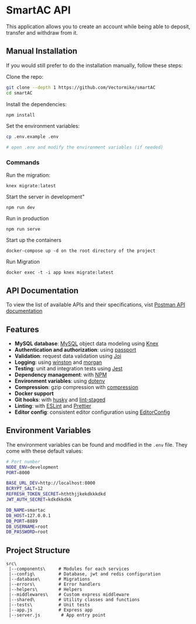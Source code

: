 # SmartAC API

This application allows you to create an account while being able to deposit, transfer and withdraw from it.

## Manual Installation

If you would still prefer to do the installation manually, follow these steps:

Clone the repo:

```bash
git clone --depth 1 https://github.com/Vectormike/smartAC
cd smartAC

```

Install the dependencies:

```bash
npm install
```

Set the environment variables:

```bash
cp .env.example .env

# open .env and modify the environment variables (if needed)
```

### Commands

Run the migration:

```
knex migrate:latest
```

Start the server in development"

```
npm run dev
```

Run in production

```
npm run serve
```

Start up the containers

```
docker-compose up -d on the root directory of the project
```

Run Migration

```
docker exec -t -i app knex migrate:latest
```

## API Documentation

To view the list of available APIs and their specifications, vist [Postman API documentation](https://documenter.getpostman.com/view/5622145/UVsHV8mc)

## Features

- **MySQL database**: [MySQL](https://www.mysql.com) object data modeling using [Knex](https://knex.com)
- **Authentication and authorization**: using [passport](http://www.passportjs.org)
- **Validation**: request data validation using [Joi](https://github.com/hapijs/joi)
- **Logging**: using [winston](https://github.com/winstonjs/winston) and [morgan](https://github.com/expressjs/morgan)
- **Testing**: unit and integration tests using [Jest](https://jestjs.io)
- **Dependency management**: with [NPM](https://npm.com)
- **Environment variables**: using [dotenv](https://github.com/motdotla/dotenv)
- **Compression**: gzip compression with [compression](https://github.com/expressjs/compression)
- **Docker support**
- **Git hooks**: with [husky](https://github.com/typicode/husky) and [lint-staged](https://github.com/okonet/lint-staged)
- **Linting**: with [ESLint](https://eslint.org) and [Prettier](https://prettier.io)
- **Editor config**: consistent editor configuration using [EditorConfig](https://editorconfig.org)

## Environment Variables

The environment variables can be found and modified in the `.env` file. They come with these default values:

```bash
# Port number
NODE_ENV=development
PORT=8000

BASE_URL_DEV=http://localhost:8000
BCRYPT_SALT=12
REFRESH_TOKEN_SECRET=hththjjkekdkkkdkd
JWT_AUTH_SECRET=kdkdkkdkk

DB_NAME=smartac
DB_HOST=127.0.0.1
DB_PORT=8889
DB_USERNAME=root
DB_PASSWORD=root
```

## Project Structure

```
src\
 |--components\     # Modules for each services
 |--config\         # Database, jwt and redis configuration
 |--database\       # Migrations
 |--errors\         # Error handlers
 |--helpers\        # Helpers
 |--middlewares\    # Custom express middleware
 |--shared\         # Utility classes and functions
 |--tests\          # Unit tests
 |--app.js          # Express app
 |--server.js        # App entry point
```
